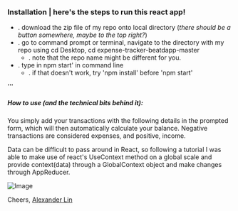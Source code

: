### Installation | here's the steps to run this react app!

* . download the zip file of my repo onto local directory (*there should be a button somewhere, maybe to the top right?*)
* . go to command prompt or terminal, navigate to the directory with my repo using cd Desktop, cd expense-tracker-beatdapp-master
  * . note that the repo name might be different for you.
* . type in npm start' in command line
  * . if that doesn't work, try 'npm install' before 'npm start'

'''  
##### How to use (and the technical bits behind it):
  You simply add your transactions with the following details in the prompted form, which will then automatically calculate your balance. 
Negative transactions are considered expenses, and positive, income.

Data can be difficult to pass around in React, so following a tutorial I was able to make use of react's UseContext method on a global scale and provide context(data) through a GlobalContext object and make changes through AppReducer.

![Image](https://github.com/yungalyx/expense-tracker-beatdapp/screenshot.png)
  
  
Cheers,
[Alexander Lin](mailto:alxander.lin@gmail.com?subject=[GitHub]%20Source%20Han%20Sans)
